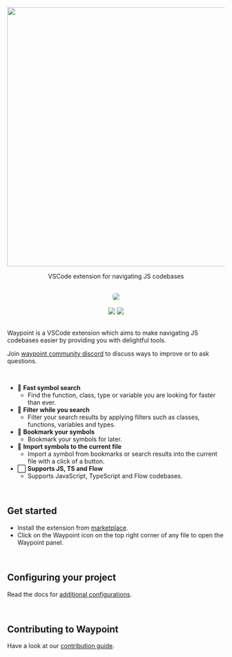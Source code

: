 <div align="center">
<img  src="https://raw.githubusercontent.com/Raathigesh/waypoint/master/docs/assets/logo.png" width="600px">

<p align="center">
  VSCode extension for navigating JS codebases
</p>
<br/>
<img style="border-radius: 5px;"  src="https://raw.githubusercontent.com/Raathigesh/waypoint/master/docs/assets/demo.png">

<br/>
<br/>
<img src="https://img.shields.io/github/workflow/status/Raathigesh/JSBubbles/Production Build?style=flat-square" />
<img src="https://img.shields.io/visual-studio-marketplace/v/Raathigeshan.waypoint?color=green&style=flat-square" />
<br />
</div>
<br/>

Waypoint is a VSCode extension which aims to make navigating JS codebases easier by providing you with delightful tools.

Join [waypoint community discord](https://discord.gg/4TN27KK) to discuss ways to improve or to ask questions.

<br />

-   💨 **Fast symbol search**
    -   Find the function, class, type or variable you are looking for faster than ever.
-   🎲 **Filter while you search**
    -   Filter your search results by applying filters such as classes, functions, variables and types.
-   🔖 **Bookmark your symbols**
    -   Bookmark your symbols for later.
-   📑 **Import symbols to the current file**
    -   Import a symbol from bookmarks or search results into the current file with a click of a button.
-   ⬜ **Supports JS, TS and Flow**
    -   Supports JavaScript, TypeScript and Flow codebases.

<br />

## Get started

-   Install the extension from [marketplace](https://marketplace.visualstudio.com/items?itemName=Raathigeshan.waypoint).
-   Click on the Waypoint icon on the top right corner of any file to open the Waypoint panel.

<br />

## Configuring your project

Read the docs for [additional configurations](https://waypoint.netlify.app/docs/).

<br/>

## Contributing to Waypoint

Have a look at our [contribution guide](https://waypoint.netlify.app/docs/running-locally).

